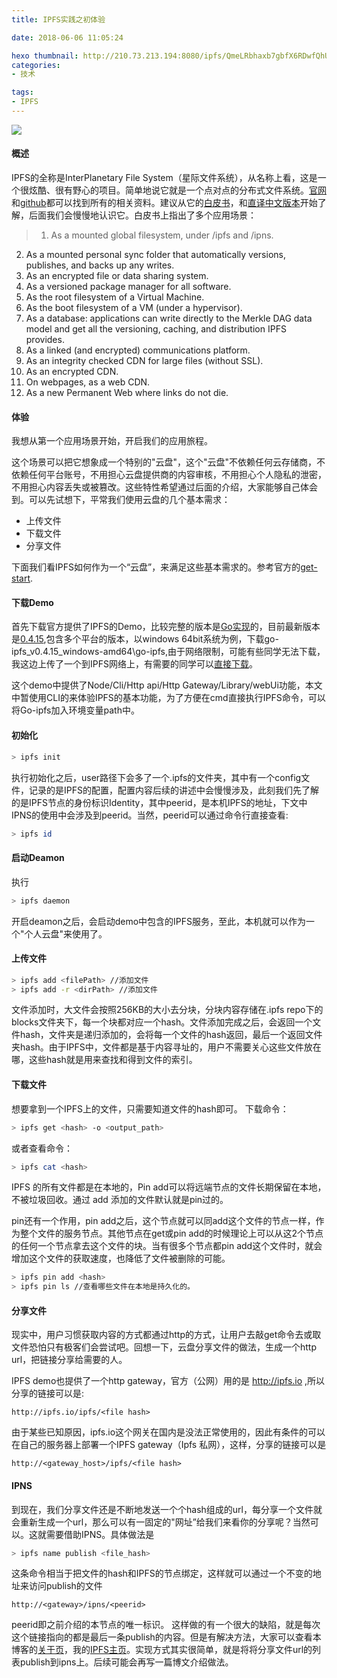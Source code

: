 ```yaml
---
title: IPFS实践之初体验

date: 2018-06-06 11:05:24

hexo thumbnail: http://210.73.213.194:8080/ipfs/QmeLRbhaxb7gbfX6RDwfQhUCrjZRfeDwfY6P3Q4WC4CoDn
categories:
- 技术

tags: 
- IPFS
---
```

![](http://210.73.213.194:8080/ipfs/QmeLRbhaxb7gbfX6RDwfQhUCrjZRfeDwfY6P3Q4WC4CoDn)
#### 概述
IPFS的全称是InterPlanetary File System（星际文件系统），从名称上看，这是一个很炫酷、很有野心的项目。简单地说它就是一个点对点的分布式文件系统。[官网](https://ipfs.io)和[github](https://github.com/ipfs)都可以找到所有的相关资料。建议从它的[白皮书](https://github.com/ipfs/ipfs/blob/master/papers/ipfs-cap2pfs/ipfs-p2p-file-system.pdf?raw=true)，和[直译中文版本](http://210.73.213.194:8080/ipfs/QmVTb5CkppwVdRQZnevNYTnQV95tmZAMoZFasDLtxqZn1i)开始了解，后面我们会慢慢地认识它。白皮书上指出了多个应用场景：
> 1. As a mounted global filesystem, under /ipfs and /ipns.
2. As a mounted personal sync folder that automatically
versions, publishes, and backs up any writes.
3. As an encrypted file or data sharing system.
4. As a versioned package manager for all software.
5. As the root filesystem of a Virtual Machine.
6. As the boot filesystem of a VM (under a hypervisor).
7. As a database: applications can write directly to the
Merkle DAG data model and get all the versioning,
caching, and distribution IPFS provides.
8. As a linked (and encrypted) communications platform.
9. As an integrity checked CDN for large files (without
SSL).
10. As an encrypted CDN.
11. On webpages, as a web CDN.
12. As a new Permanent Web where links do not die.
> 

#### 体验
我想从第一个应用场景开始，开启我们的应用旅程。

这个场景可以把它想象成一个特别的"云盘"，这个"云盘"不依赖任何云存储商，不依赖任何平台账号，不用担心云盘提供商的内容审核，不用担心个人隐私的泄密，不用担心内容丢失或被篡改。这些特性希望通过后面的介绍，大家能够自己体会到。可以先试想下，平常我们使用云盘的几个基本需求：
- 上传文件
- 下载文件
- 分享文件

下面我们看IPFS如何作为一个“云盘”，来满足这些基本需求的。参考官方的[get-start](https://ipfs.io/docs/getting-started/).

#### 下载Demo
  
首先下载官方提供了IPFS的Demo，比较完整的版本是[Go实现](https://github.com/ipfs/go-ipfs)的，目前最新版本是[0.4.15](https://dist.ipfs.io/#go-ipfs),包含多个平台的版本，以windows 64bit系统为例，下载go-ipfs_v0.4.15_windows-amd64\go-ipfs,由于网络限制，可能有些同学无法下载，我这边上传了一个到IPFS网络上，有需要的同学可以[直接下载](http://210.73.213.194:8080/ipfs/QmULF3d3sHNecj5JDv9joaapGJ8beUgq73DaPRqrz9Pofm)。
    
这个demo中提供了Node/Cli/Http api/Http Gateway/Library/webUi功能，本文中暂使用CLI的来体验IPFS的基本功能，为了方便在cmd直接执行IPFS命令，可以将Go-ipfs加入环境变量path中。

#### 初始化

``` bash
> ipfs init
```
执行初始化之后，user路径下会多了一个.ipfs的文件夹，其中有一个config文件，记录的是IPFS的配置，配置内容后续的讲述中会慢慢涉及，此刻我们先了解的是IPFS节点的身份标识Identity，其中peerid，是本机IPFS的地址，下文中IPNS的使用中会涉及到peerid。当然，peerid可以通过命令行直接查看:

```bash
> ipfs id
```

#### 启动Deamon
执行
```bash
> ipfs daemon
```
开启deamon之后，会启动demo中包含的IPFS服务，至此，本机就可以作为一个"个人云盘"来使用了。

#### 上传文件
```bash
> ipfs add <filePath> //添加文件
> ipfs add -r <dirPath> //添加文件
```
文件添加时，大文件会按照256KB的大小去分块，分块内容存储在.ipfs repo下的blocks文件夹下，每一个块都对应一个hash。文件添加完成之后，会返回一个文件hash，文件夹是递归添加的，会将每一个文件的hash返回，最后一个返回文件夹hash。由于IPFS中，文件都是基于内容寻址的，用户不需要关心这些文件放在哪，这些hash就是用来查找和得到文件的索引。
    
#### 下载文件
想要拿到一个IPFS上的文件，只需要知道文件的hash即可。
下载命令：
```bash
> ipfs get <hash> -o <output_path>
```
或者查看命令：
```bash
> ipfs cat <hash>
```
IPFS 的所有文件都是在本地的，Pin add可以将远端节点的文件长期保留在本地，不被垃圾回收。通过 add 添加的文件默认就是pin过的。

pin还有一个作用，pin add之后，这个节点就可以同add这个文件的节点一样，作为整个文件的服务节点。其他节点在get或pin add的时候理论上可以从这2个节点的任何一个节点拿去这个文件的块。当有很多个节点都pin add这个文件时，就会增加这个文件的获取速度，也降低了文件被删除的可能。

```bash
> ipfs pin add <hash>
> ipfs pin ls //查看哪些文件在本地是持久化的。
```
#### 分享文件

现实中，用户习惯获取内容的方式都通过http的方式，让用户去敲get命令去或取文件恐怕只有极客们会尝试吧。回想一下，云盘分享文件的做法，生成一个http url，把链接分享给需要的人。

IPFS demo也提供了一个http gateway，官方（公网）用的是 http://ipfs.io  ,所以分享的链接可以是:

    http://ipfs.io/ipfs/<file hash>

由于某些已知原因，ipfs.io这个网关在国内是没法正常使用的，因此有条件的可以在自己的服务器上部署一个IPFS gateway（Ipfs 私网），这样，分享的链接可以是

	http://<gateway_host>/ipfs/<file hash>


#### IPNS

到现在，我们分享文件还是不断地发送一个个hash组成的url，每分享一个文件就会重新生成一个url，那么可以有一固定的"网址”给我们来看你的分享呢？当然可以。这就需要借助IPNS。具体做法是
```bash
> ipfs name publish <file_hash>
```
这条命令相当于把文件的hash和IPFS的节点绑定，这样就可以通过一个不变的地址来访问publish的文件 

	http://<gateway>/ipns/<peerid>

peerid即之前介绍的本节点的唯一标识。
这样做的有一个很大的缺陷，就是每次这个链接指向的都是最后一条publish的内容。但是有解决方法，大家可以查看本博客的[关于页](../../../../about/index.html)，我的[IPFS主页](http://210.73.213.194:8080/ipns/Qmd4KAjNMgbeuN86iQK2MSvEHjGgSc7FrcHpkhro8Qqty7/)。实现方式其实很简单，就是将将分享文件url的列表publish到ipns上。后续可能会再写一篇博文介绍做法。

